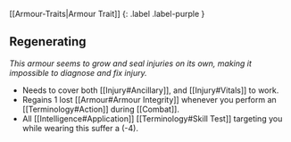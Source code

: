 
[[Armour-Traits|Armour Trait]]
{: .label .label-purple }

## Regenerating
*This armour seems to grow and seal injuries on its own, making it impossible to diagnose and fix injury.*
* Needs to cover both [[Injury#Ancillary]], and [[Injury#Vitals]] to work.
* Regains 1 lost [[Armour#Armour Integrity]] whenever you perform an [[Terminology#Action]] during [[Combat]].
* All [[Intelligence#Application]] [[Terminology#Skill Test]] targeting you while wearing this suffer a (-4).